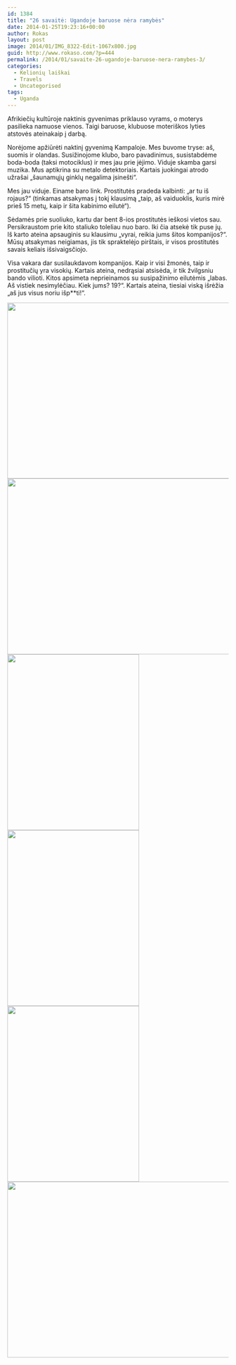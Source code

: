 ```yaml
---
id: 1384
title: "26 savaitė: Ugandoje baruose nėra ramybės"
date: 2014-01-25T19:23:16+00:00
author: Rokas
layout: post
image: 2014/01/IMG_8322-Edit-1067x800.jpg
guid: http://www.rokaso.com/?p=444
permalink: /2014/01/savaite-26-ugandoje-baruose-nera-ramybes-3/
categories:
  - Kelionių laiškai
  - Travels
  - Uncategorised
tags:
  - Uganda
---
```


Afrikiečių kultūroje naktinis gyvenimas priklauso vyrams, o moterys pasilieka namuose vienos. Taigi baruose, klubuose moteriškos lyties atstovės ateinakaip į darbą.

Norėjome apžiūrėti naktinį gyvenimą Kampaloje. Mes buvome tryse: aš, suomis ir olandas. Susižinojome klubo, baro pavadinimus, susistabdėme boda-boda (taksi motociklus) ir mes jau prie įėjimo. Viduje skamba garsi muzika. Mus aptikrina su metalo detektoriais. Kartais juokingai atrodo užrašai „šaunamųjų ginklų negalima įsinešti“.

Mes jau viduje. Einame baro link. Prostitutės pradeda kalbinti: „ar tu iš rojaus?“ (tinkamas atsakymas į tokį klausimą „taip, aš vaiduoklis, kuris mirė prieš 15 metų, kaip ir šita kabinimo eilutė“).

Sėdamės prie suoliuko, kartu dar bent 8-ios prostitutės ieškosi vietos sau. Persikraustom prie kito staliuko toleliau nuo baro. Iki čia atsekė tik puse jų. Iš karto ateina apsauginis su klausimu „vyrai, reikia jums šitos kompanijos?“. Mūsų atsakymas neigiamas, jis tik spraktelėjo pirštais, ir visos prostitutės savais keliais išsivaigsčiojo.

Visa vakara dar susilaukdavom kompanijos. Kaip ir visi žmonės, taip ir prostitučių yra visokių. Kartais ateina, nedrąsiai atsisėda, ir tik žvilgsniu bando vilioti. Kitos apsimeta neprieinamos su susipažinimo eilutėmis „labas. Aš vistiek nesimylėčiau. Kiek jums? 19?“. Kartais ateina, tiesiai viską išrėžia „aš jus visus noriu išp\*\*ti!“.

[<img class="alignnone size-medium wp-image-1717" src="https://images.rokaso.com/2014/01/IMG_8289-Edit-533x400.jpg" alt="" width="533" height="400"  sizes="(max-width: 533px) 100vw, 533px" />](2014/01/IMG_8289-Edit.jpg)
[<img class="alignnone size-medium wp-image-1718" src="https://images.rokaso.com/2014/01/IMG_8296-Edit-533x400.jpg" alt="" width="533" height="400"  sizes="(max-width: 533px) 100vw, 533px" />](2014/01/IMG_8296-Edit.jpg)
[<img class="alignnone size-medium wp-image-1719" src="https://images.rokaso.com/2014/01/IMG_8297-Edit-300x400.jpg" alt="" width="300" height="400"  sizes="(max-width: 300px) 100vw, 300px" />](2014/01/IMG_8297-Edit.jpg)
[<img class="alignnone size-medium wp-image-1720" src="https://images.rokaso.com/2014/01/IMG_8313-Edit-300x400.jpg" alt="" width="300" height="400"  sizes="(max-width: 300px) 100vw, 300px" />](2014/01/IMG_8313-Edit.jpg)
[<img class="alignnone size-medium wp-image-1721" src="https://images.rokaso.com/2014/01/IMG_8320-Edit-300x400.jpg" alt="" width="300" height="400"  sizes="(max-width: 300px) 100vw, 300px" />](2014/01/IMG_8320-Edit.jpg)
[<img class="alignnone size-medium wp-image-1722" src="https://images.rokaso.com/2014/01/IMG_8322-Edit-533x400.jpg" alt="" width="533" height="400"  sizes="(max-width: 533px) 100vw, 533px" />](2014/01/IMG_8322-Edit.jpg)

